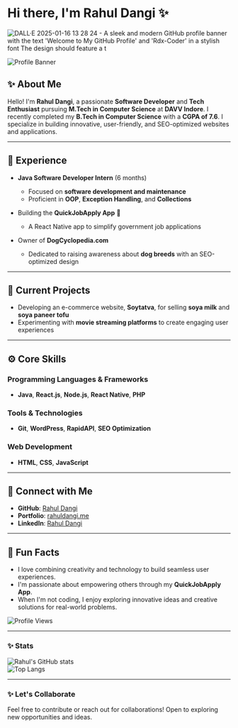 # Hi there, I'm Rahul Dangi ✨

![DALL·E 2025-01-16 13 28 24 - A sleek and modern GitHub profile banner with the text 'Welcome to My GitHub Profile' and 'Rdx-Coder' in a stylish font  The design should feature a t](https://github.com/user-attachments/assets/87f6a4fd-92d7-41b1-bfd4-01bb389fb2f0)

![Profile Banner]([https://via.placeholder.com/1200x300?text=Welcome+to+My+GitHub+Profile](https://drive.google.com/file/d/1CoJBXaqcPdUe4lc12augUuk-gAFi34k8/view))

## ✨ About Me

Hello! I'm **Rahul Dangi**, a passionate **Software Developer** and **Tech Enthusiast** pursuing **M.Tech in Computer Science** at **DAVV Indore**. I recently completed my **B.Tech in Computer Science** with a **CGPA of 7.6**. I specialize in building innovative, user-friendly, and SEO-optimized websites and applications. 

---

## 💼 Experience

- **Java Software Developer Intern** (6 months)
  - Focused on **software development and maintenance**
  - Proficient in **OOP**, **Exception Handling**, and **Collections**

- Building the **QuickJobApply App** 🚀
  - A React Native app to simplify government job applications

- Owner of **DogCyclopedia.com**
  - Dedicated to raising awareness about **dog breeds** with an SEO-optimized design

---

## 🔄 Current Projects

- Developing an e-commerce website, **Soytatva**, for selling **soya milk** and **soya paneer tofu**
- Experimenting with **movie streaming platforms** to create engaging user experiences

---

## ⚙ Core Skills

### Programming Languages & Frameworks
- **Java**, **React.js**, **Node.js**, **React Native**, **PHP**

### Tools & Technologies
- **Git**, **WordPress**, **RapidAPI**, **SEO Optimization**

### Web Development
- **HTML**, **CSS**, **JavaScript**

---

## 🔗 Connect with Me

- **GitHub**: [Rahul Dangi](https://github.com/)
- **Portfolio**: [rahuldangi.me](https://rahuldangi.me)
- **LinkedIn**: [Rahul Dangi](https://linkedin.com/in/rahul-dangi8962)

---

## 🎨 Fun Facts

- I love combining creativity and technology to build seamless user experiences.
- I'm passionate about empowering others through my **QuickJobApply App**.
- When I'm not coding, I enjoy exploring innovative ideas and creative solutions for real-world problems.

![Profile Views](https://komarev.com/ghpvc/?username=rdx-coder&color=green)

---

### ✨ Stats

![Rahul's GitHub stats](https://github-readme-stats.vercel.app/api?username=rdx-coder&show_icons=true&theme=radical)  
![Top Langs](https://github-readme-stats.vercel.app/api/top-langs/?username=rdx-coder&layout=compact&theme=radical)

---

### ✨ Let's Collaborate

Feel free to contribute or reach out for collaborations! Open to exploring new opportunities and ideas.
